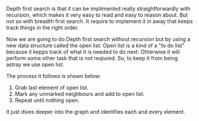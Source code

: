Depth first search is that it can be implimented really straightforwardly with recursion, which makes it very easy to read and easy to reason about.
But not so with breadth first search. It require to implement it in away that keeps track things in the right order.

Now we are going to do Depth first search without recursion but by using a new data structure called the open list.
Open list is a kind of a "to do list" because it kepps track of what it is needed to do next. Otherwise it will perform some other task that is not reqiured.
So, to keep it from being astray we use open list. 

The process it follows is shown below:

1. Grab last element of open list.
2. Mark any unmarked neighbours and add to open list.
3. Repeat until nothing open. 

It just dives deeper into the graph and identifies each and every element.

